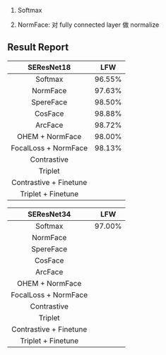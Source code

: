1. Softmax

2. NormFace: 对 fully connected layer 做 normalize 


## Result Report

|      SEResNet18    |   LFW  |
|:------------------:|:------:|
|       Softmax      | 96.55% |
|       NormFace     | 97.63% |
|      SpereFace     | 98.50% |
|       CosFace      | 98.88% |
|       ArcFace      | 98.72% |
|   OHEM + NormFace  | 98.00% |
|FocalLoss + NormFace| 98.13% |
|     Contrastive    |
|        Triplet     |
| Contrastive + Finetune|
| Triplet + Finetune |

|      SEResNet34    |   LFW  |
|:------------------:|:------:|
|       Softmax      | 97.00% |
|       NormFace     |        |
|      SpereFace     | 		  |
|       CosFace      | 		  |
|       ArcFace      |        |
|   OHEM + NormFace  |        |
|FocalLoss + NormFace|        |
|     Contrastive    |
|        Triplet     |
| Contrastive + Finetune|
| Triplet + Finetune |